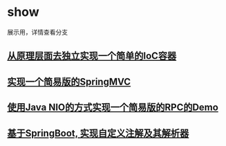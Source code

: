 # show
展示用，详情查看分支

## [从原理层面去独立实现一个简单的IoC容器](https://github.com/ArchGeass/show/tree/ImplementMyIoC)

## [实现一个简易版的SpringMVC](https://github.com/ArchGeass/show/tree/ImplementMySpringMVC)

## [使用Java NIO的方式实现一个简易版的RPC的Demo](https://github.com/ArchGeass/show/tree/NIO_Dubbo_Demo)

## [基于SpringBoot, 实现自定义注解及其解析器](https://github.com/ArchGeass/show/tree/spring-boot-starter)
